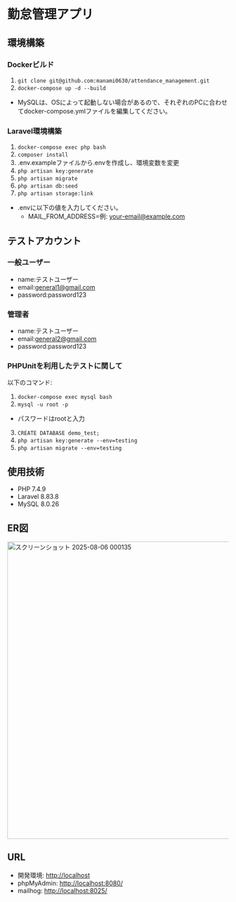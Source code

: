 # 勤怠管理アプリ

## 環境構築

### Dockerビルド
1. `git clone git@github.com:manami0630/attendance_management.git`
2. `docker-compose up -d --build`

* MySQLは、OSによって起動しない場合があるので、それぞれのPCに合わせてdocker-compose.ymlファイルを編集してください。

### Laravel環境構築
1. `docker-compose exec php bash`
2. `composer install`
3. .env.exampleファイルから.envを作成し、環境変数を変更
4. `php artisan key:generate`
5. `php artisan migrate`
6. `php artisan db:seed`
7. `php artisan storage:link`

* .envに以下の値を入力してください。
   - MAIL_FROM_ADDRESS=例: your-email@example.com

 ## テストアカウント
 ### 一般ユーザー
 - name:テストユーザー
 - email:general1@gmail.com
 - password:password123

 ### 管理者
 - name:テストユーザー
 - email:general2@gmail.com
 - password:password123
   
 ### PHPUnitを利用したテストに関して
 以下のコマンド:
 1. `docker-compose exec mysql bash`
 2. `mysql -u root -p`
  - パスワードはrootと入力
 3. `CREATE DATABASE demo_test;`
 4. `php artisan key:generate --env=testing`
 5. `php artisan migrate --env=testing`
 
## 使用技術
- PHP 7.4.9
- Laravel 8.83.8
- MySQL 8.0.26

## ER図
<img width="808" height="675" alt="スクリーンショット 2025-08-06 000135" src="https://github.com/user-attachments/assets/db1674c8-b4db-439b-9152-456edf3f9a2e" />

## URL
- 開発環境: [http://localhost](http://localhost)
- phpMyAdmin: [http://localhost:8080/](http://localhost:8080/)
- mailhog:  [http://localhost:8025/](http://localhost:8025/)
